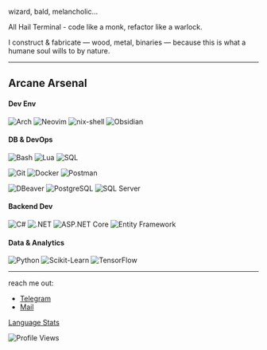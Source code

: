 wizard, bald, melancholic...

All Hail Terminal - code like a monk, refactor like a warlock.

I construct & fabricate — wood, metal, binaries — because this is what a humane soul wills to by nature.

---

## Arcane Arsenal

#### Dev Env
![Arch](https://img.shields.io/badge/Arch_Linux-1793D1?style=for-the-badge&color=957FB8)
![Neovim](https://img.shields.io/badge/NeoVim-57A143?style=for-the-badge&color=624C83)
![nix-shell](https://img.shields.io/badge/nix--shell-5277C3?style=for-the-badge&color=B8B4D0)
![Obsidian](https://img.shields.io/badge/Obsidian-483699?style=for-the-badge&color=766B90)

#### DB & DevOps
![Bash](https://img.shields.io/badge/Bash-4EAA25?style=for-the-badge&color=C4746E)
![Lua](https://img.shields.io/badge/Lua-2C2D72?style=for-the-badge&color=D9A594)
![SQL](https://img.shields.io/badge/SQL-4479A1?style=for-the-badge&color=FF5D62)

![Git](https://img.shields.io/badge/Git-F05032?style=for-the-badge&color=618BB6)
![Docker](https://img.shields.io/badge/Docker-2496ED?style=for-the-badge&color=6693BF)
![Postman](https://img.shields.io/badge/Postman-FF6C37?style=for-the-badge&color=719AC2)

![DBeaver](https://img.shields.io/badge/DBeaver-382923?style=for-the-badge&color=D27E99)
![PostgreSQL](https://img.shields.io/badge/PostgreSQL-316192?style=for-the-badge&color=AC7085)
![SQL Server](https://img.shields.io/badge/SQL_Server-CC2927?style=for-the-badge&color=B35B79)

#### Backend Dev
![C#](https://img.shields.io/badge/C%23-239120?style=for-the-badge&color=76946A)
![.NET](https://img.shields.io/badge/.NET-5C2D91?style=for-the-badge&color=56A06A)
![ASP.NET Core](https://img.shields.io/badge/ASP.NET%20Core-5C2D91?style=for-the-badge&color=6F894E)
![Entity Framework](https://img.shields.io/badge/Entity_Framework-5C2D91?style=for-the-badge&color=6E915F)

#### Data & Analytics
![Python](https://img.shields.io/badge/Python-3776AB?style=for-the-badge&color=E98A00)
![Scikit-Learn](https://img.shields.io/badge/scikit--learn-F7931E?style=for-the-badge&color=DE9800)
![TensorFlow](https://img.shields.io/badge/TensorFlow-FF6F00?style=for-the-badge&color=FF9E3B)

---

reach me out:
- [Telegram](https://t.me/maninava)
- [Mail](mailto:manihabibinava@gmail.com)


<!-- ![Language Stats](https://raw.githubusercontent.com/mavantgarderc/RepositoryScanner/main/assets/languages.svg) -->

[Language Stats](https://raw.githubusercontent.com/mavantgarderc/RepositoryScanner/main/assets/languages.svg)

![Profile Views](https://komarev.com/ghpvc/?username=ManiHNava&color=red&style=for-the-badge&label=Visited+by)
